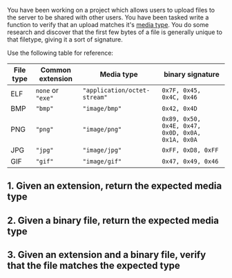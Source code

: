 You have been working on a project which allows users to upload files to the server to be shared with other users. You have been tasked write a function to verify that an upload matches it's [media type][mimetype]. You do some research and discover that the first few bytes of a file is generally unique to that filetype, giving it a sort of signature.

Use the following table for reference:

| File type | Common extension  | Media type                   | binary signature                                 |
| --------- | ----------------- | ---------------------------- | ------------------------------------------------ |
| ELF       | `none` or `"exe"` | `"application/octet-stream"` | `0x7F, 0x45, 0x4C, 0x46`                         |
| BMP       | `"bmp"`           | `"image/bmp"`                | `0x42, 0x4D`                                     |
| PNG       | `"png"`           | `"image/png"`                | `0x89, 0x50, 0x4E, 0x47, 0x0D, 0x0A, 0x1A, 0x0A` |
| JPG       | `"jpg"`           | `"image/jpg"`                | `0xFF, 0xD8, 0xFF`                               |
| GIF       | `"gif"`           | `"image/gif"`                | `0x47, 0x49, 0x46`                               |

## 1. Given an extension, return the expected media type

## 2. Given a binary file, return the expected media type

## 3. Given an extension and a binary file, verify that the file matches the expected type

[mimetype]: https://en.wikipedia.org/wiki/Media_type
